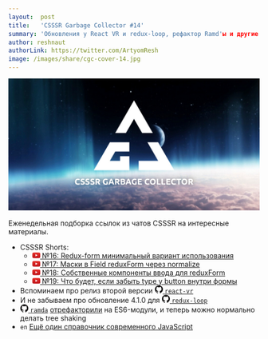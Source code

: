 ```yaml
---
layout:  post
title:   'CSSSR Garbage Collector #14'
summary: 'Обновления у React VR и redux-loop, рефактор Ramd'ы и другие интересные материалы из наших чатов'
author: reshnaut
authorLink: https://twitter.com/ArtyomResh
image: /images/share/cgc-cover-14.jpg
---
```


[github]: /images/icons/github.png
[medium]: /images/icons/medium.png
[yt]: /images/icons/youtube.png

![CSSSR Garbage Collector](/images/share/cgc-cover-14.jpg)

Еженедельная подборка ссылок из чатов CSSSR на интересные материалы.
- CSSSR Shorts:
    - [![yt] №16: Redux-form минимальный вариант использования](https://youtu.be/wlXWYztWdUE?list=PLLtDv0NfxtZxP4kESksdaHyN3ss4nsONz)
    - [![yt] №17: Маски в Field reduxForm через normalize](https://youtu.be/IwN60s1i4QY?list=PLLtDv0NfxtZxP4kESksdaHyN3ss4nsONz)
    - [![yt] №18: Собственные компоненты ввода для reduxForm](https://youtu.be/_4jTtD7UyH0?list=PLLtDv0NfxtZxP4kESksdaHyN3ss4nsONz)
    - [![yt] №19: Что будет, если забыть type у button внутри формы](https://youtu.be/sS_vafrVJ8s?list=PLLtDv0NfxtZxP4kESksdaHyN3ss4nsONz)
- Вспоминаем про релиз второй версии [![github] `react-vr`](https://github.com/facebook/react-vr/releases/tag/v2.0.0)
- И не забываем про обновление 4.1.0 для [![github] `redux-loop`](https://github.com/redux-loop/redux-loop/releases/tag/v4.1.0)
- [![github] `ramda`](https://github.com/ramda/ramda) [отрефакторили](https://github.com/ramda/ramda/issues/2319) на ES6-модули, и теперь можно нормально делать tree shaking
- `en` [Ещё один справочник современного JavaScript](https://mbeaudru.github.io/modern-js-cheatsheet/)
